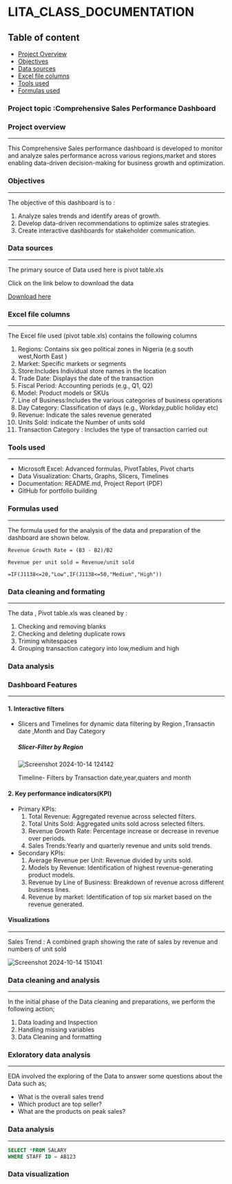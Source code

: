 # LITA_CLASS_DOCUMENTATION

## Table of content
- [Project Overview](#project-overview)
- [Objectives](#objectives)
- [Data sources](#data-sources)
- [Excel file columns](#excel-file-columns)
- [Tools used](#tools-used)
- [Formulas used](#formulas-used)


### Project topic :Comprehensive Sales Performance Dashboard


### Project overview 
---
This Comprehensive Sales performance  dashboard is developed to monitor and analyze sales performance across various regions,market and stores  enabling data-driven decision-making for business growth and optimization.



### Objectives
---
The objective of this dashboard is to :
 1. Analyze sales trends and identify areas of growth.
 2. Develop data-driven recommendations to optimize sales strategies.
 3. Create interactive dashboards for stakeholder communication.


### Data sources
---
The primary source of Data used here is pivot table.xls

Click on the link below to download the data

[Download here](www.google.com)

### Excel file columns
---
The Excel file used (pivot table.xls) contains the following columns

1. Regions: Contains six geo political zones in Nigeria (e.g south west,North East )
2. Market: Specific markets or segments
3. Store:Includes Individual store names in the location
4. Trade Date: Displays the date of the transaction
5. Fiscal Period: Accounting periods (e.g., Q1, Q2)
6. Model: Product models or SKUs
7. Line of Business:Includes the various categories of business operations
8. Day Category: Classification of days (e.g., Workday,public holiday etc)
9. Revenue: Indicate the sales revenue generated
10. Units Sold: indicate the Number of units sold
11. Transaction Category : Includes the type of transaction carried out

### Tools used
---
 -	Microsoft Excel: Advanced formulas, PivotTables, Pivot charts
 -	Data Visualization: Charts, Graphs, Slicers, Timelines
 -	Documentation: README.md, Project Report (PDF)
 -	GitHub for portfolio building

   ### Formulas used
   ---
   The formula used for the analysis of the data and preparation of the dashboard are shown below.
   ```Excel functions and formula
  Revenue Growth Rate = (B3 - B2)/B2

  Revenue per unit sold = Revenue/unit sold

  =IF(J1138<=20,"Low",IF(J1138<=50,"Medium","High"))
  
   ```
### Data cleaning and  formating
---
The data , Pivot table.xls was cleaned by :
 1. Checking and removing blanks
 2. Checking and deleting duplicate rows
 3. Triming whitespaces
 4. Grouping transaction category into low,medium and high

### Data analysis

### Dashboard Features
---
#### 1. Interactive filters
  - Slicers and Timelines for dynamic data filtering by Region ,Transactin date ,Month and Day Category

    ##### Slicer-Filter by Region
    
    ![Screenshot 2024-10-14 124142](https://github.com/user-attachments/assets/d37e4942-2170-4743-b420-fc4eef91b76b)

    Timeline- Filters by Transaction date,year,quaters and month
    

#### 2. Key performance indicators(KPI)
  - Primary KPIs:
    1. Total Revenue: Aggregated revenue across selected filters.
    2. Total Units Sold: Aggregated units sold across selected filters.
    3. Revenue Growth Rate: Percentage increase or decrease in revenue over periods.
    4. Sales Trends:Yearly and quarterly revenue and units sold trends.
 - Secondary KPIs:
    1. Average Revenue per Unit: Revenue divided by units sold.
    2. Models by Revenue: Identification of highest revenue-generating product models.
    3. Revenue by Line of Business: Breakdown of revenue across different business lines.
    5. Revenue by market: Identification of top six market based on the revenue generated.

 #### Visualizations
 ---
   Sales Trend : A combined graph showing the rate of sales by revenue and numbers of unit sold 
   
 ![Screenshot 2024-10-14 151041](https://github.com/user-attachments/assets/3228b562-e3dc-469f-bf2b-f3d976c8045b)
 

### Data cleaning and analysis
---
In the initial phase of the Data cleaning and preparations, we perform the following action;

1. Data loading and Inspection
2. Handling missing variables
3. Data Cleaning and formatting

### Exloratory data analysis
---
EDA involved the exploring of the Data to answer some questions about the Data such as;

- What is the overall sales trend
- Which product are top seller?
- What are the products on peak sales?
  
### Data analysis 
---
``` SQL
SELECT *FROM SALARY
WHERE STAFF ID = AB123
```

### Data visualization 
